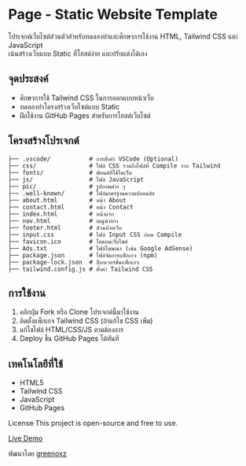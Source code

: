 
# Page - Static Website Template

โปรเจกต์เว็บไซต์ส่วนตัวสำหรับทดลองทำและศึกษาการใช้งาน HTML, Tailwind CSS และ JavaScript  
เน้นสร้างเว็บแบบ Static ที่โฮสต์ง่าย และปรับแต่งได้เอง

## จุดประสงค์
- ศึกษาการใช้ Tailwind CSS ในการออกแบบหน้าเว็บ
- ทดลองทำโครงสร้างเว็บไซต์แบบ Static
- ฝึกใช้งาน GitHub Pages สำหรับการโฮสต์เว็บไซต์

## โครงสร้างโปรเจกต์

   ```
├── .vscode/           # การตั้งค่า VSCode (Optional)
├── css/               # ไฟล์ CSS รวมถึงไฟล์ที่ Compile จาก Tailwind
├── fonts/             # ฟอนต์ที่ใช้ในเว็บ
├── js/                # ไฟล์ JavaScript
├── pic/               # รูปภาพต่าง ๆ
├── .well-known/       # ไฟล์มาตรฐานความปลอดภัย
├── about.html         # หน้า About
├── contact.html       # หน้า Contact
├── index.html         # หน้าแรก
├── nav.html           # เมนูนำทาง
├── footer.html        # ส่วนท้ายเว็บ
├── input.css          # ไฟล์ Input CSS ก่อน Compile
├── favicon.ico        # ไอคอนเว็บไซต์
├── Ads.txt            # ไฟล์โฆษณา (เช่น Google AdSense)
├── package.json       # ไฟล์จัดการแพ็กเกจ (npm)
├── package-lock.json  # ล็อกเวอร์ชั่นแพ็กเกจ
├── tailwind.config.js # ตั้งค่า Tailwind CSS
   ```
## การใช้งาน
1. คลิกปุ่ม Fork หรือ Clone โปรเจกต์นี้มาใช้งาน
2. ติดตั้งแพ็กเกจ Tailwind CSS (ถ้าแก้ไข CSS เพิ่ม)
3. แก้ไขไฟล์ HTML/CSS/JS ตามต้องการ
4. Deploy ขึ้น GitHub Pages ได้ทันที

## เทคโนโลยีที่ใช้
- HTML5
- Tailwind CSS
- JavaScript
- GitHub Pages

License
This project is open-source and free to use.

[Live Demo](ppknr.com)

พัฒนาโดย [greenoxz](https://github.com/greenoxz)
